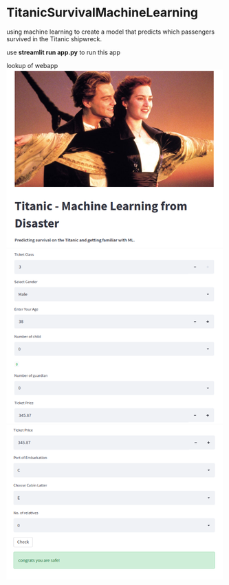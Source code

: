 # TitanicSurvivalMachineLearning
using machine learning to create a model that predicts which passengers survived in the Titanic shipwreck.

use **streamlit run app.py** to run this app

lookup of webapp
![image1](pimg1.png)
![image2](pimg2.png)
![image3](pimg3.png)

